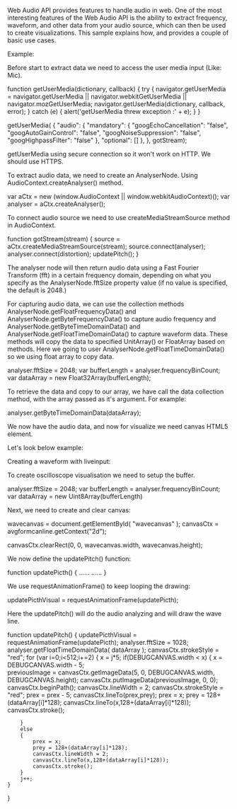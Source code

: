 Web Audio API provides features to handle audio in web. One of the most interesting features of the Web Audio API is the ability to extract frequency, waveform, and other data from your audio source, which can then be used to create visualizations. This sample explains how, and provides a couple of basic use cases.

Example:


Before start to extract data we need to access the user media input (Like: Mic).


function getUserMedia(dictionary, callback) {
    try {
        navigator.getUserMedia = 
        	navigator.getUserMedia ||
        	navigator.webkitGetUserMedia ||
        	navigator.mozGetUserMedia;
        navigator.getUserMedia(dictionary, callback, error);
    } catch (e) {
        alert('getUserMedia threw exception :' + e);
    }
}




getUserMedia(
    	{
            "audio": {
                "mandatory": {
                    "googEchoCancellation": "false",
                    "googAutoGainControl": "false",
                    "googNoiseSuppression": "false",
                    "googHighpassFilter": "false"
                },
                "optional": []
            },
        }, gotStream);


getUserMedia using secure connection so it won't work on HTTP. We should use HTTPS.


To extract audio data, we need to create an AnalyserNode. Using AudioContext.createAnalyser() method.


var aCtx = new (window.AudioContext || window.webkitAudioContext)();
var analyser = aCtx.createAnalyser();


To connect audio source we need to use createMediaStreamSource method in AudioContext.


function gotStream(stream) 
{
source = aCtx.createMediaStreamSource(stream);
source.connect(analyser);
analyser.connect(distortion);
updatePitch();
}


The analyser node will then return audio data using a Fast Fourier Transform (fft) in a certain frequency domain, depending on what you specify as the AnalyserNode.fftSize property value (if no value is specified, the default is 2048.)


For capturing audio data, we can use the collection methods AnalyserNode.getFloatFrequencyData() and AnalyserNode.getByteFrequencyData() to capture audio frequency and AnalyserNode.getByteTimeDomainData() and AnalyserNode.getFloatTimeDomainData() to capture waveform data. These methods will copy the data to specified UnitArray() or FloatArray based on methods. Here we going to user AnalyserNode.getFloatTimeDomainData() so we using float array to copy data.


analyser.fftSize = 2048;
var bufferLength = analyser.frequencyBinCount;
var dataArray = new Float32Array(bufferLength);


To retrieve the data and copy to our array, we have call the data collection method, with the array passed as it's argument. For example:


analyser.getByteTimeDomainData(dataArray);


We now have the audio data, and now for visualize we need canvas HTML5 element.


<canvas id="wavecanvas" width="800" height="180"></canvas>


Let's look below example:


Creating a waveform with liveinput:


To create oscilloscope visualisation we need to setup the buffer.


analyser.fftSize = 2048;
var bufferLength = analyser.frequencyBinCount;
var dataArray = new Uint8Array(bufferLength)


Next, we need to create and clear canvas:


wavecanvas = document.getElementById( "wavecanvas" );
canvasCtx = avgformcanline.getContext("2d");


canvasCtx.clearRect(0, 0, wavecanvas.width, wavecanvas.height);


We now define the updatePitch() function:


function updatePicth()
{
	......
	......
}


We use requestAnimationFrame() to keep looping the drawing:


updatePicthVisual = requestAnimationFrame(updatePicth);


Here the updatePitch() will do the audio analyzing and will draw the wave line.


function updatePitch() 
{
	updatePicthVisual = requestAnimationFrame(updatePicth);
	analyser.fftSize = 1028;
	analyser.getFloatTimeDomainData( dataArray );
	canvasCtx.strokeStyle = "red";
	for (var i=0;i<512;i+=2)
 	{
		x = j*5;
		if(DEBUGCANVAS.width < x)
		{
			x = DEBUGCANVAS.width - 5;		
			previousImage = canvasCtx.getImageData(5, 0, DEBUGCANVAS.width, DEBUGCANVAS.height);
			canvasCtx.putImageData(previousImage, 0, 0);
			canvasCtx.beginPath();
			canvasCtx.lineWidth = 2;
			canvasCtx.strokeStyle = "red";
			prex = prex - 5;
			canvasCtx.lineTo(prex,prey);
			prex = x;
			prey = 128+(dataArray[i]*128);
			canvasCtx.lineTo(x,128+(dataArray[i]*128));
			canvasCtx.stroke();
		
		}
		else
		{
			prex = x;
			prey = 128+(dataArray[i]*128);
			canvasCtx.lineWidth = 2;
			canvasCtx.lineTo(x,128+(dataArray[i]*128));
			canvasCtx.stroke();
		}
		j++;
 	}
}
